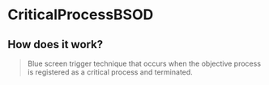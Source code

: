 # CriticalProcessBSOD

## How does it work?
> Blue screen trigger technique that occurs when the objective process is registered as a critical process and terminated.
